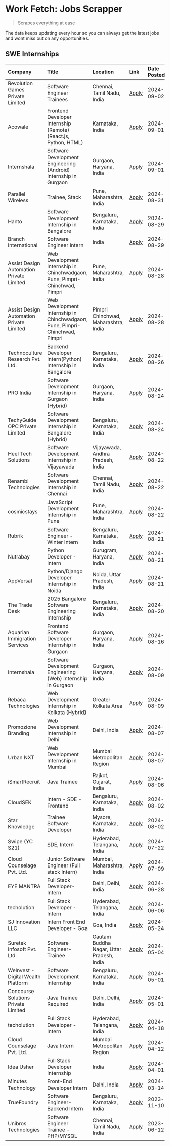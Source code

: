 # Work Fetch: Jobs Scrapper
> Scrapes everything at ease

The data keeps updating every hour so you can always get the latest jobs and wont miss out on any opportunities.

## SWE Internships
<!--START_SECTION:workfetch-->
| Company                                  | Title                                                                       | Location                                  | Link                                                                                                                                                                                                                                                                                                                   | Date Posted   |
|:-----------------------------------------|:----------------------------------------------------------------------------|:------------------------------------------|:-----------------------------------------------------------------------------------------------------------------------------------------------------------------------------------------------------------------------------------------------------------------------------------------------------------------------|:--------------|
| Revolution Games Private Limited         | Software Engineer Trainees                                                  | Chennai, Tamil Nadu, India                | [Apply](https://in.linkedin.com/jobs/view/software-engineer-trainees-at-revolution-games-private-limited-4015912927?position=21&pageNum=0&refId=XGx57JfgKTBo3HOdCrErIQ%3D%3D&trackingId=9Clng%2B9JIag%2FZzmopNyrzw%3D%3D&trk=public_jobs_jserp-result_search-card)                                                     | 2024-09-02    |
| Acowale                                  | Frontend Developer Internship (Remote) (React.js, Python, HTML)             | Karnataka, India                          | [Apply](https://in.linkedin.com/jobs/view/frontend-developer-internship-remote-react-js-python-html-at-acowale-4014663920?position=3&pageNum=0&refId=XGx57JfgKTBo3HOdCrErIQ%3D%3D&trackingId=DFzfR%2FAh%2FcQVfaphjFpjCQ%3D%3D&trk=public_jobs_jserp-result_search-card)                                                | 2024-09-01    |
| Internshala                              | Software Development Engineering (Android) Internship in Gurgaon            | Gurgaon, Haryana, India                   | [Apply](https://in.linkedin.com/jobs/view/software-development-engineering-android-internship-in-gurgaon-at-internshala-4015471580?position=7&pageNum=0&refId=XGx57JfgKTBo3HOdCrErIQ%3D%3D&trackingId=pDAqBXwZOxgXIbMat8pQFA%3D%3D&trk=public_jobs_jserp-result_search-card)                                           | 2024-09-01    |
| Parallel Wireless                        | Trainee, Stack                                                              | Pune, Maharashtra, India                  | [Apply](https://in.linkedin.com/jobs/view/trainee-stack-at-parallel-wireless-3905689841?position=49&pageNum=0&refId=XGx57JfgKTBo3HOdCrErIQ%3D%3D&trackingId=vRO9W0yRcc9d72%2BH8oKWUQ%3D%3D&trk=public_jobs_jserp-result_search-card)                                                                                   | 2024-08-31    |
| Hanto                                    | Software Development Internship in Bangalore                                | Bengaluru, Karnataka, India               | [Apply](https://in.linkedin.com/jobs/view/software-development-internship-in-bangalore-at-hanto-4013200427?position=8&pageNum=0&refId=XGx57JfgKTBo3HOdCrErIQ%3D%3D&trackingId=3oZRZoXQq8v4RMWjiUM9ug%3D%3D&trk=public_jobs_jserp-result_search-card)                                                                   | 2024-08-29    |
| Branch International                     | Software Engineer Intern                                                    | India                                     | [Apply](https://in.linkedin.com/jobs/view/software-engineer-intern-at-branch-international-3360513601?position=40&pageNum=0&refId=XGx57JfgKTBo3HOdCrErIQ%3D%3D&trackingId=3pcB0pV7Wu5jsYWkYtCN7g%3D%3D&trk=public_jobs_jserp-result_search-card)                                                                       | 2024-08-29    |
| Assist Design Automation Private Limited | Web Development Internship in Chinchwadgaon, Pune, Pimpri-Chinchwad, Pimpri | Pune, Maharashtra, India                  | [Apply](https://in.linkedin.com/jobs/view/web-development-internship-in-chinchwadgaon-pune-pimpri-chinchwad-pimpri-at-assist-design-automation-private-limited-4010147193?position=44&pageNum=0&refId=XGx57JfgKTBo3HOdCrErIQ%3D%3D&trackingId=FwwT7roDgrLZrB8VYVmSug%3D%3D&trk=public_jobs_jserp-result_search-card)   | 2024-08-28    |
| Assist Design Automation Private Limited | Web Development Internship in Chinchwadgaon, Pune, Pimpri-Chinchwad, Pimpri | Pimpri Chinchwad, Maharashtra, India      | [Apply](https://in.linkedin.com/jobs/view/web-development-internship-in-chinchwadgaon-pune-pimpri-chinchwad-pimpri-at-assist-design-automation-private-limited-4010142653?position=50&pageNum=0&refId=XGx57JfgKTBo3HOdCrErIQ%3D%3D&trackingId=DkesCjdmM1ZM%2FUpT00ak9Q%3D%3D&trk=public_jobs_jserp-result_search-card) | 2024-08-28    |
| Technoculture Research Pvt. Ltd.         | Backend Developer Intern(Python) Internship in Bangalore                    | Bengaluru, Karnataka, India               | [Apply](https://in.linkedin.com/jobs/view/backend-developer-intern-python-internship-in-bangalore-at-technoculture-research-pvt-ltd-4010744714?position=58&pageNum=0&refId=XGx57JfgKTBo3HOdCrErIQ%3D%3D&trackingId=vs69fsLHNiQJl4OknbFyEg%3D%3D&trk=public_jobs_jserp-result_search-card)                              | 2024-08-26    |
| PRO India                                | Software Development Internship in Gurgaon (Hybrid)                         | Gurgaon, Haryana, India                   | [Apply](https://in.linkedin.com/jobs/view/software-development-internship-in-gurgaon-hybrid-at-pro-india-4009587664?position=35&pageNum=0&refId=XGx57JfgKTBo3HOdCrErIQ%3D%3D&trackingId=hUcygDcPoACqJL44VifZLw%3D%3D&trk=public_jobs_jserp-result_search-card)                                                         | 2024-08-24    |
| TechyGuide OPC Private Limited           | Software Development Internship in Bangalore (Hybrid)                       | Bengaluru, Karnataka, India               | [Apply](https://in.linkedin.com/jobs/view/software-development-internship-in-bangalore-hybrid-at-techyguide-opc-private-limited-4009591646?position=42&pageNum=0&refId=XGx57JfgKTBo3HOdCrErIQ%3D%3D&trackingId=v0Uyw%2FqGqxhqYqJ9wrBxAg%3D%3D&trk=public_jobs_jserp-result_search-card)                                | 2024-08-24    |
| Heel Tech Solutions                      | Software Development Internship in Vijayawada                               | Vijayawada, Andhra Pradesh, India         | [Apply](https://in.linkedin.com/jobs/view/software-development-internship-in-vijayawada-at-heel-tech-solutions-4007906692?position=25&pageNum=0&refId=XGx57JfgKTBo3HOdCrErIQ%3D%3D&trackingId=BLK5FEaABFZYxcccWGTwPQ%3D%3D&trk=public_jobs_jserp-result_search-card)                                                   | 2024-08-22    |
| Renambl Technologies                     | Software Development Internship in Chennai                                  | Chennai, Tamil Nadu, India                | [Apply](https://in.linkedin.com/jobs/view/software-development-internship-in-chennai-at-renambl-technologies-4007910299?position=30&pageNum=0&refId=XGx57JfgKTBo3HOdCrErIQ%3D%3D&trackingId=RuPsjuElnLw%2BlBIOARsLGw%3D%3D&trk=public_jobs_jserp-result_search-card)                                                   | 2024-08-22    |
| cosmicstays                              | JavaScript Development Internship in Pune                                   | Pune, Maharashtra, India                  | [Apply](https://in.linkedin.com/jobs/view/javascript-development-internship-in-pune-at-cosmicstays-4007904825?position=43&pageNum=0&refId=XGx57JfgKTBo3HOdCrErIQ%3D%3D&trackingId=iudo5g0VupomrhzCJmtS4Q%3D%3D&trk=public_jobs_jserp-result_search-card)                                                               | 2024-08-22    |
| Rubrik                                   | Software Engineer - Winter Intern                                           | Bengaluru, Karnataka, India               | [Apply](https://in.linkedin.com/jobs/view/software-engineer-winter-intern-at-rubrik-4006567784?position=10&pageNum=0&refId=XGx57JfgKTBo3HOdCrErIQ%3D%3D&trackingId=MoLOwBaa4icjndihgCkliw%3D%3D&trk=public_jobs_jserp-result_search-card)                                                                              | 2024-08-21    |
| Nutrabay                                 | Python Developer - Intern                                                   | Gurugram, Haryana, India                  | [Apply](https://in.linkedin.com/jobs/view/python-developer-intern-at-nutrabay-4003909226?position=26&pageNum=0&refId=XGx57JfgKTBo3HOdCrErIQ%3D%3D&trackingId=Gwg0bOdtpTHbU87QQPH2Zw%3D%3D&trk=public_jobs_jserp-result_search-card)                                                                                    | 2024-08-21    |
| AppVersal                                | Python/Django Developer Internship in Noida                                 | Noida, Uttar Pradesh, India               | [Apply](https://in.linkedin.com/jobs/view/python-django-developer-internship-in-noida-at-appversal-4005107325?position=52&pageNum=0&refId=XGx57JfgKTBo3HOdCrErIQ%3D%3D&trackingId=UpIx7wmBXkJQ%2Fh%2FkAgFj6w%3D%3D&trk=public_jobs_jserp-result_search-card)                                                           | 2024-08-21    |
| The Trade Desk                           | 2025 Bangalore Software Engineering Internship                              | Bengaluru, Karnataka, India               | [Apply](https://in.linkedin.com/jobs/view/2025-bangalore-software-engineering-internship-at-the-trade-desk-3987456531?position=6&pageNum=0&refId=XGx57JfgKTBo3HOdCrErIQ%3D%3D&trackingId=AdIR74tPhYundvGOtdwZEw%3D%3D&trk=public_jobs_jserp-result_search-card)                                                        | 2024-08-20    |
| Aquarian Immigration Services            | Frontend Software Developer Internship in Gurgaon                           | Gurgaon, Haryana, India                   | [Apply](https://in.linkedin.com/jobs/view/frontend-software-developer-internship-in-gurgaon-at-aquarian-immigration-services-4003119832?position=57&pageNum=0&refId=XGx57JfgKTBo3HOdCrErIQ%3D%3D&trackingId=mYvyZbywtxSN7mbhpXpq7w%3D%3D&trk=public_jobs_jserp-result_search-card)                                     | 2024-08-16    |
| Internshala                              | Software Development Engineering (Web) Internship in Gurgaon                | Gurgaon, Haryana, India                   | [Apply](https://in.linkedin.com/jobs/view/software-development-engineering-web-internship-in-gurgaon-at-internshala-3997620471?position=4&pageNum=0&refId=XGx57JfgKTBo3HOdCrErIQ%3D%3D&trackingId=oUizOv1KiIR4Zo%2FmXAZX3Q%3D%3D&trk=public_jobs_jserp-result_search-card)                                             | 2024-08-09    |
| Rebaca Technologies                      | Web Development Internship in Kolkata (Hybrid)                              | Greater Kolkata Area                      | [Apply](https://in.linkedin.com/jobs/view/web-development-internship-in-kolkata-hybrid-at-rebaca-technologies-3997621369?position=34&pageNum=0&refId=XGx57JfgKTBo3HOdCrErIQ%3D%3D&trackingId=HftmPJvEjqaIB6dfpIkJgw%3D%3D&trk=public_jobs_jserp-result_search-card)                                                    | 2024-08-09    |
| Promozione Branding                      | Web Development Internship in Delhi                                         | Delhi, India                              | [Apply](https://in.linkedin.com/jobs/view/web-development-internship-in-delhi-at-promozione-branding-3995559880?position=24&pageNum=0&refId=XGx57JfgKTBo3HOdCrErIQ%3D%3D&trackingId=%2BGvW81%2FMKCbvELut%2FYShqQ%3D%3D&trk=public_jobs_jserp-result_search-card)                                                       | 2024-08-07    |
| Urban NXT                                | Web Development Internship in Mumbai                                        | Mumbai Metropolitan Region                | [Apply](https://in.linkedin.com/jobs/view/web-development-internship-in-mumbai-at-urban-nxt-3995561641?position=60&pageNum=0&refId=XGx57JfgKTBo3HOdCrErIQ%3D%3D&trackingId=VVRbB288I4FyNEOndX%2Fw9w%3D%3D&trk=public_jobs_jserp-result_search-card)                                                                    | 2024-08-07    |
| iSmartRecruit                            | Java Trainee                                                                | Rajkot, Gujarat, India                    | [Apply](https://in.linkedin.com/jobs/view/java-trainee-at-ismartrecruit-3992301825?position=27&pageNum=0&refId=XGx57JfgKTBo3HOdCrErIQ%3D%3D&trackingId=CyV%2Bme5pw0tzsnbPgfm9Pw%3D%3D&trk=public_jobs_jserp-result_search-card)                                                                                        | 2024-08-06    |
| CloudSEK                                 | Intern - SDE - Frontend                                                     | Bengaluru, Karnataka, India               | [Apply](https://in.linkedin.com/jobs/view/intern-sde-frontend-at-cloudsek-3991574495?position=18&pageNum=0&refId=XGx57JfgKTBo3HOdCrErIQ%3D%3D&trackingId=SxWZa5F%2FuKHs1njRR7z5aQ%3D%3D&trk=public_jobs_jserp-result_search-card)                                                                                      | 2024-08-02    |
| Star Knowledge                           | Trainee Software Developer                                                  | Mysore, Karnataka, India                  | [Apply](https://in.linkedin.com/jobs/view/trainee-software-developer-at-star-knowledge-3991516161?position=51&pageNum=0&refId=XGx57JfgKTBo3HOdCrErIQ%3D%3D&trackingId=Pw%2FomsqU7oUcJ6raYHeZsQ%3D%3D&trk=public_jobs_jserp-result_search-card)                                                                         | 2024-08-02    |
| Swipe (YC S21)                           | SDE, Intern                                                                 | Hyderabad, Telangana, India               | [Apply](https://in.linkedin.com/jobs/view/sde-intern-at-swipe-yc-s21-3980368092?position=54&pageNum=0&refId=XGx57JfgKTBo3HOdCrErIQ%3D%3D&trackingId=4ZULYD8hMkt9Wj1rCugn4g%3D%3D&trk=public_jobs_jserp-result_search-card)                                                                                             | 2024-07-22    |
| Cloud Counselage Pvt. Ltd.               | Junior Software Engineer (Full stack Intern)                                | Mumbai, Maharashtra, India                | [Apply](https://in.linkedin.com/jobs/view/junior-software-engineer-full-stack-intern-at-cloud-counselage-pvt-ltd-3967725851?position=16&pageNum=0&refId=XGx57JfgKTBo3HOdCrErIQ%3D%3D&trackingId=iDlMoOTsXl3ewQQzLmolCQ%3D%3D&trk=public_jobs_jserp-result_search-card)                                                 | 2024-07-09    |
| EYE MANTRA                               | Full Stack Developer- Intern                                                | Delhi, Delhi, India                       | [Apply](https://in.linkedin.com/jobs/view/full-stack-developer-intern-at-eye-mantra-3960988037?position=47&pageNum=0&refId=XGx57JfgKTBo3HOdCrErIQ%3D%3D&trackingId=DuBWISKXX5NV1eFd1YvUCg%3D%3D&trk=public_jobs_jserp-result_search-card)                                                                              | 2024-06-28    |
| techolution                              | Full Stack Developer - Intern                                               | Hyderabad, Telangana, India               | [Apply](https://in.linkedin.com/jobs/view/full-stack-developer-intern-at-techolution-3947911862?position=53&pageNum=0&refId=XGx57JfgKTBo3HOdCrErIQ%3D%3D&trackingId=OLiyiVdmdllUddmRlkMADA%3D%3D&trk=public_jobs_jserp-result_search-card)                                                                             | 2024-06-06    |
| SJ Innovation LLC                        | Intern Front End Developer - Goa                                            | Goa, India                                | [Apply](https://in.linkedin.com/jobs/view/intern-front-end-developer-goa-at-sj-innovation-llc-3931678611?position=13&pageNum=0&refId=XGx57JfgKTBo3HOdCrErIQ%3D%3D&trackingId=orZ5NNxzBcPja7klNQjw0Q%3D%3D&trk=public_jobs_jserp-result_search-card)                                                                    | 2024-05-24    |
| Suretek Infosoft Pvt. Ltd.               | Software Engineer-Trainee                                                   | Gautam Buddha Nagar, Uttar Pradesh, India | [Apply](https://in.linkedin.com/jobs/view/software-engineer-trainee-at-suretek-infosoft-pvt-ltd-3916999948?position=37&pageNum=0&refId=XGx57JfgKTBo3HOdCrErIQ%3D%3D&trackingId=mWJIwjUeEaSQnZv2YRjoXw%3D%3D&trk=public_jobs_jserp-result_search-card)                                                                  | 2024-05-04    |
| WeInvest - Digital Wealth Platform       | Software Development Internship                                             | Bengaluru, Karnataka, India               | [Apply](https://in.linkedin.com/jobs/view/software-development-internship-at-weinvest-digital-wealth-platform-3912867225?position=2&pageNum=0&refId=XGx57JfgKTBo3HOdCrErIQ%3D%3D&trackingId=ZYhvWPXeIDkCS4kNtPWNiA%3D%3D&trk=public_jobs_jserp-result_search-card)                                                     | 2024-05-01    |
| Concourse Solutions Private Limited      | Java Trainee Required                                                       | Delhi, Delhi, India                       | [Apply](https://in.linkedin.com/jobs/view/java-trainee-required-at-concourse-solutions-private-limited-3912869388?position=12&pageNum=0&refId=XGx57JfgKTBo3HOdCrErIQ%3D%3D&trackingId=MbWIG5dYHC1VA%2FrHnd%2BNWw%3D%3D&trk=public_jobs_jserp-result_search-card)                                                       | 2024-05-01    |
| techolution                              | Full Stack Developer - Intern                                               | Hyderabad, Telangana, India               | [Apply](https://in.linkedin.com/jobs/view/full-stack-developer-intern-at-techolution-3904814977?position=59&pageNum=0&refId=XGx57JfgKTBo3HOdCrErIQ%3D%3D&trackingId=uKMRXCXsxVAV230%2FJxjGUA%3D%3D&trk=public_jobs_jserp-result_search-card)                                                                           | 2024-04-18    |
| Cloud Counselage Pvt. Ltd.               | Java Intern                                                                 | Mumbai Metropolitan Region                | [Apply](https://in.linkedin.com/jobs/view/java-intern-at-cloud-counselage-pvt-ltd-3896025667?position=39&pageNum=0&refId=XGx57JfgKTBo3HOdCrErIQ%3D%3D&trackingId=Ia3WUdR30FRViL9Yb1hLcA%3D%3D&trk=public_jobs_jserp-result_search-card)                                                                                | 2024-04-12    |
| Idea Usher                               | Full Stack Developer Internship                                             | India                                     | [Apply](https://in.linkedin.com/jobs/view/full-stack-developer-internship-at-idea-usher-3879565540?position=23&pageNum=0&refId=XGx57JfgKTBo3HOdCrErIQ%3D%3D&trackingId=NzKquhzQaeIM2nNvvBzAXA%3D%3D&trk=public_jobs_jserp-result_search-card)                                                                          | 2024-04-01    |
| Minutes Technology                       | Front-End Developer Intern                                                  | Delhi, India                              | [Apply](https://in.linkedin.com/jobs/view/front-end-developer-intern-at-minutes-technology-3853712549?position=20&pageNum=0&refId=XGx57JfgKTBo3HOdCrErIQ%3D%3D&trackingId=wjkis73t%2B63JZr%2FCbaamwQ%3D%3D&trk=public_jobs_jserp-result_search-card)                                                                   | 2024-03-14    |
| TrueFoundry                              | Software Engineer-Backend Intern                                            | Bengaluru, Karnataka, India               | [Apply](https://in.linkedin.com/jobs/view/software-engineer-backend-intern-at-truefoundry-3779508170?position=41&pageNum=0&refId=XGx57JfgKTBo3HOdCrErIQ%3D%3D&trackingId=5%2Bex7QsSs2CdVjU4JVijXw%3D%3D&trk=public_jobs_jserp-result_search-card)                                                                      | 2023-11-10    |
| Unibros Technologies                     | Software Engineer Trainee - PHP/MYSQL                                       | Chennai, Tamil Nadu, India                | [Apply](https://in.linkedin.com/jobs/view/software-engineer-trainee-php-mysql-at-unibros-technologies-3656599241?position=46&pageNum=0&refId=XGx57JfgKTBo3HOdCrErIQ%3D%3D&trackingId=mBDwXfHx9sEXswPKdM8RWQ%3D%3D&trk=public_jobs_jserp-result_search-card)                                                            | 2023-06-12    |
<!--END_SECTION:workfetch-->
